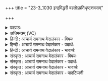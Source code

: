 +++
title = "23-3_1030 इन्द्रमिद्धरी वहतोऽप्रतिधृष्टशवसम्"

+++
<details><summary>पदपाठः</summary>

इ꣡न्द्र꣢꣯म्। इत्। ह꣢꣯रीइ꣡ति꣢। व꣣हतः। अ꣡प्र꣢꣯तिधृष्टशवसम्। अ꣡प्र꣢꣯तिधृष्ट। श꣣वसम्। ऋ꣡षी꣢꣯णाम्। सु꣣ष्टुतीः꣢। सु꣣। स्तुतीः꣢। उ꣡प꣢꣯। य꣡ज्ञ꣢म्। च꣣। मा꣡नु꣢꣯षाणाम्। १०३०।
</details>

<details><summary>अधिमन्त्रम् (VC)</summary>

- इन्द्रः
- गोतमो राहूगणः
- अनुष्टुप्
- गान्धारः
</details>

<details><summary>हिन्दी : आचार्य रामनाथ वेदालंकार - विषयः</summary>

अगले मन्त्र में यह बताया गया है कि गुरुकुल से स्नातक बनकर किस प्रकार क्या करे।
</details>

<details><summary>हिन्दी : आचार्य रामनाथ वेदालंकार - पदार्थः</summary>

पदार्थान्वय -  (अप्रतिधृष्टशवसम्) जिसके बल को कोई दबा नहीं सकता ऐसे, (इन्द्रम्) आचार्यों से विद्या ग्रहण किये हुए विद्वान् स्नातक को (इत्) ही (हरी) रथ में नियुक्त उत्तम घोड़े एवं जलयान तथा विमान में नियुक्त विद्युत् और वायु (ऋषीणाम्) मन्त्रार्थद्रष्टा ऋषियों के (सुष्टुतीः) शुभ मन्त्रार्थोपदेशों में (मानुषाणां यज्ञं च) और मनुष्यों के यज्ञ-समारोह में (उपवहतः) ले जाएँ ॥३॥
</details>

<details><summary>हिन्दी : आचार्य रामनाथ वेदालंकार - भावार्थः</summary>

भावार्थ -  आचार्य के गर्भ से द्वितीय जन्म प्राप्त करके विद्वान् द्विज सामाजिक उत्थान के कार्यों में भाग लेता हुआ धर्मपूर्ण यज्ञादि समारोहों में जाए ॥३॥ इस खण्ड में गुरु-शिष्य और परमात्मा-जीवात्मा का वर्णन होने से इस खण्ड की पूर्वखण्ड के साथ सङ्गति है ॥ षष्ठ अध्याय में सप्तम खण्ड समाप्त ॥ षष्ठ अध्याय समाप्त ॥ तृतीय प्रपाठ्क में द्वितीय अर्ध समाप्त ॥
</details>

<details><summary>संस्कृत : आचार्य रामनाथ वेदालंकार - विषयः</summary>

अथ गुरुकुलात् स्नातको भूत्वा कथं किं करोतीत्याह।
</details>

<details><summary>संस्कृत : आचार्य रामनाथ वेदालंकार - पदार्थः</summary>

पदार्थान्वय -  (अप्रतिधृष्टशवसम्) अप्रतिदब्धबलम्, (इन्द्रम्) आचार्येभ्यो गृहीतविद्यं विद्वांसं स्नातकम् (इत्) खलु (हरी) रथे नियुक्तौ अश्वौ,जलयाने विमानयाने च नियुक्तौ विद्युद्वायू वा (ऋषीणाम्) मन्त्रार्थद्रष्टॄणां मुनीनाम् (सुष्टुतीः) शुभान् मन्त्रार्थोपदेशान् (मानुषाणाम् यज्ञं च) मनुष्याणाम् यज्ञसमारोहं च (उपवहतः) प्रापयताम् ॥३॥२
</details>

<details><summary>संस्कृत : आचार्य रामनाथ वेदालंकार - भावार्थः</summary>

भावार्थ -  आचार्यगर्भाद् द्वितीयं जन्म प्राप्य विद्वान् द्विजः सामाजिकेषूत्थानकार्येषु भागं गृह्णन् धर्मपूर्णान् यज्ञादिसमारोहान् गच्छेत् ॥३॥ अस्मिन् खण्डे गुरुशिष्ययोः परमात्मजीवात्मनोश्च-वर्णनादेतत्खण्डस्य पूर्वखण्डेन संगतिरस्ति ॥ इति बरेलीमण्डलान्तर्गतफरीदपुरवास्तव्य-श्रीमद्गोपालरामभगवतीदेवीतनयेन हरिद्वारीयगुरुकुलकाङ्गड़ीविश्वविद्यालये ऽधीतविद्येन विद्यामार्तण्डेन आचार्यरामनाथवेदालङ्कारेण महर्षिदयानन्दसरस्वतीस्वामिकृतवेदभाष्यशैलीमनुसृत्य विरचिते संस्कृतार्यभाषाभ्यां समन्विते सुप्रमाणयुक्ते सामवेदभाष्ये उत्तरार्चिके तृतीयः प्रपाठकः समाप्तिमगात् ॥
</details>

<details><summary>संस्कृत : आचार्य रामनाथ वेदालंकार - पादटिप्पनी</summary>

टिप्पनी -   १. ऋ० १।८४।२, ‘ऋषी॑णां च स्तु॒तीरुप॑’ इति तृतीयः पादः। २. ऋग्भाष्ये दयानन्दर्षिर्मन्त्रमिमं प्रजासेनापतेः सत्कारविषये व्याचष्टे।
</details>